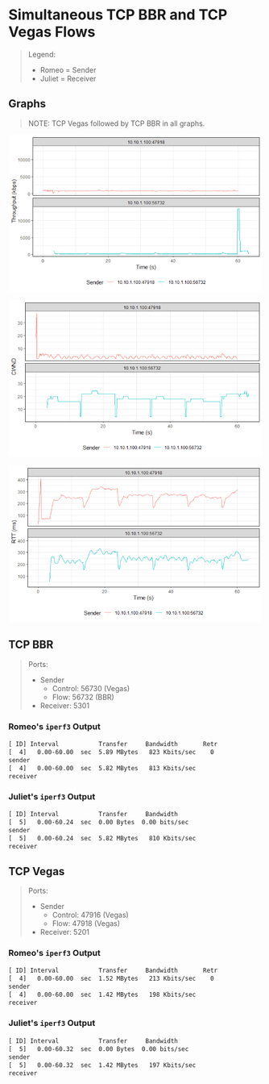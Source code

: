 # Simultaneous TCP BBR and TCP Vegas Flows

> Legend:
>
> -   Romeo = Sender
> -   Juliet = Receiver

## Graphs

> NOTE: TCP Vegas followed by TCP BBR in all graphs.

![](tput-vs-time.png)

![](cwnd-vs-time.png)

![](rtt-vs-time.png)

## TCP BBR

> Ports:
>
> -   Sender
>     -   Control: 56730 (Vegas)
>     -   Flow: 56732 (BBR)
> -   Receiver: 5301

### Romeo's `iperf3` Output

```shell
[ ID] Interval           Transfer     Bandwidth       Retr
[  4]   0.00-60.00  sec  5.89 MBytes   823 Kbits/sec    0             sender
[  4]   0.00-60.00  sec  5.82 MBytes   813 Kbits/sec                  receiver
```

### Juliet's `iperf3` Output

```shell
[ ID] Interval           Transfer     Bandwidth
[  5]   0.00-60.24  sec  0.00 Bytes  0.00 bits/sec                  sender
[  5]   0.00-60.24  sec  5.82 MBytes   810 Kbits/sec                  receiver
```

## TCP Vegas

> Ports:
>
> -   Sender
>     -   Control: 47916 (Vegas)
>     -   Flow: 47918 (Vegas)
> -   Receiver: 5201

### Romeo's `iperf3` Output

```shell
[ ID] Interval           Transfer     Bandwidth       Retr
[  4]   0.00-60.00  sec  1.52 MBytes   213 Kbits/sec    0             sender
[  4]   0.00-60.00  sec  1.42 MBytes   198 Kbits/sec                  receiver
```

### Juliet's `iperf3` Output

```shell
[ ID] Interval           Transfer     Bandwidth
[  5]   0.00-60.32  sec  0.00 Bytes  0.00 bits/sec                  sender
[  5]   0.00-60.32  sec  1.42 MBytes   197 Kbits/sec                  receiver
```
